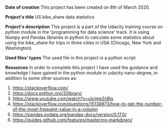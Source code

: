 
**Date of creation**
This project has been created on 8th of March 2020.


**Project's title**
US bike_share data statistics


**Project's description**
This project is a part of the Udacity training course on python module in the 'programming for data science' track. It is using Numpy and Pandas libraries in python to calculate some statistics about using the bike_share for trips in three cities in USA (Chicago, New York and Washington).


**Used files' types**
The used file in this project is a python script.


**Resources**
In order to complete this project I have used the guidance and knowledge I have gained in the python module in udacity nano-degree, in addition to some other sources as:
  1. https://stackoverflow.com/
  2. https://docs.python.org/3/library/
  3. https://www.youtube.com/watch?v=uIcime2nBjs
  4. https://stackoverflow.com/questions/15138973/how-to-get-the-number-of-the-most-frequent-value-in-a-column
  5. https://pandas.pydata.org/pandas-docs/version/0.17.0/
  6. https://guides.github.com/features/mastering-markdown/

